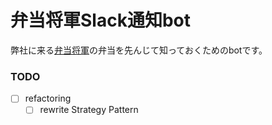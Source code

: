 # 弁当将軍Slack通知bot

弊社に来る[弁当将軍](http://bento-shogun.jp/)の弁当を先んじて知っておくためのbotです。

### TODO
- [  ] refactoring
  - [  ] rewrite Strategy Pattern
